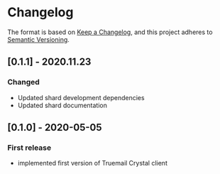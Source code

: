 # Changelog
The format is based on [Keep a Changelog](https://keepachangelog.com/en/1.0.0/), and this project adheres to [Semantic Versioning](https://semver.org/spec/v2.0.0.html).

## [0.1.1] - 2020.11.23

### Changed

- Updated shard development dependencies
- Updated shard documentation

## [0.1.0] - 2020-05-05

### First release

- implemented first version of Truemail Crystal client
